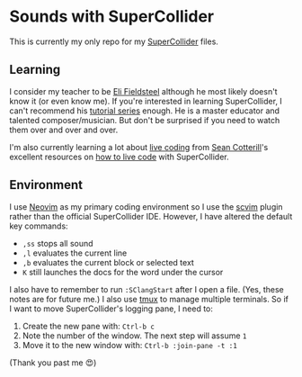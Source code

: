 # Sounds with SuperCollider

This is currently my only repo for my [SuperCollider](https://supercollider.github.io) files.

## Learning

I consider my teacher to be [Eli Fieldsteel](https://www.elifieldsteel.com) although he most likely doesn't know it (or even know me). If you're interested in learning SuperCollider, I can't recommend his [tutorial series](https://www.youtube.com/watch?v=yRzsOOiJ_p4&list=PLPYzvS8A_rTaNDweXe6PX4CXSGq4iEWYC) enough. He is a master educator and talented composer/musician. But don't be surprised if you need to watch them over and over and over.

I'm also currently learning a lot about [live coding](https://toplap.org) from [Sean Cotterill](https://seancotterill.xyz)'s excellent resources on [how to live code](https://theseanco.github.io/howto_co34pt_liveCode) with SuperCollider.

## Environment

I use [Neovim](https://neovim.io) as my primary coding environment so I use the [scvim](https://github.com/supercollider/scvim) plugin rather than the official SuperCollider IDE. However, I have altered the default key commands:

- `,ss` stops all sound
- `,l` evaluates the current line
- `,b` evaluates the current block or selected text
- `K` still launches the docs for the word under the cursor

I also have to remember to run `:SClangStart` after I open a file. (Yes, these notes are for future me.) I also use [tmux](https://github.com/tmux/tmux) to manage multiple terminals. So if I want to move SuperCollider's logging pane, I need to:

1. Create the new pane with: `Ctrl-b c`
2. Note the number of the window. The next step will assume `1`
3. Move it to the new window with: `Ctrl-b :join-pane -t :1`

(Thank you past me :heart_eyes:)
